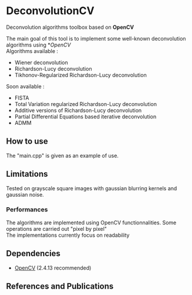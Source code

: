 # DeconvolutionCV
Deconvolution algorithms toolbox based on **OpenCV**  

The main goal of this tool is to implement some well-known deconvolution algorithms using **OpenCV*  
Algorithms available :  
- Wiener deconvolution  
- Richardson-Lucy deconvolution
- Tikhonov-Regularized Richardson-Lucy deconvolution

Soon available :  
- FISTA
- Total Variation regularized Richardson-Lucy deconvolution
- Additive versions of Richardson-Lucy deconvolution
- Partial Differential Equations based iterative deconvolution
- ADMM

## How to use

The "main.cpp" is given as an example of use.

## Limitations
Tested on grayscale square images with gaussian blurring kernels and gaussian noise.

### Performances
The algorithms are implemented using OpenCV functionnalities. Some operations are carried out "pixel by pixel"  
The implementations currently focus on readability  

## Dependencies

- [OpenCV](http://opencv.org/) (2.4.13 recommended)

## References and Publications
